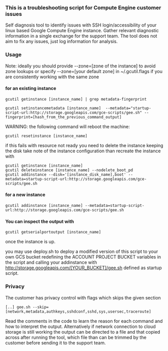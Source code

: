 ### This is a troubleshooting script for Compute Engine customer issues

Self diagnosis tool to identify issues with SSH login/accessibility of your linux based Google Compute Engine instance. Gather relevant diagnostic information in a single exchange for the support team. The tool does not aim to fix any issues, just log information for analysis.

### Usage

Note: ideally you should provide --zone=[zone of the instance] to avoid zone lookups
or specify --zone=[your default zone] in ~/.gcutil.flags if you are consistently working with the same zone

#### for an existing instance
```
gcutil getinstance [instance_name] | grep metadata-fingerprint
```

```
gcutil setinstancemetadata [instance_name]  --metadata="startup-script-url:http://storage.googleapis.com/gce-scripts/gee.sh" --fingerprint=[hash_from_the_previous_command_output]
```
WARNING: the following command will reboot the machine:

```
gcutil resetinstance [instance_name]
```

if this fails with resource not ready you need to delete the instance keeping the disk take note of the instance configuration than recreate the instance with

```
gcutil getinstance [instance_name]
gcutil deleteinstance [instance_name] --nodelete_boot_pd
gcutil addinstance --disk='[instance_disk_name],boot' --metadata=startup-script-url:http://storage.googleapis.com/gce-scripts/gee.sh
```

#### for a new instance
```
gcutil addinstance [instance_name] --metadata=startup-script-url:http://storage.googleapis.com/gce-scripts/gee.sh
```

#### You can inspect the output with
```
gcutil getserialportoutput [instance_name]
```
once the instance is up.

you may use deploy.sh to deploy a modified version of this script to your own GCS bucket redefining the ACCOUNT PROJECT BUCKET variables in the script and calling your addinstance with http://storage.googleapis.com/[YOUR_BUCKET]/gee.sh defined as startup script.

### Privacy

The customer has privacy control with flags which skips the given section
```
[..] gee.sh --skip=[network,metadata,authkeys,sshdconf,sshd,sys,usersec,traceroute]
```
Read the comments in the code to learn the reason for each command and how to interpret the output.  Alternatively if network connection to cloud storage is still working the output can be directed to a file and that copied across after running the tool, which file than can be trimmed by the customer before sending it to the support team.
